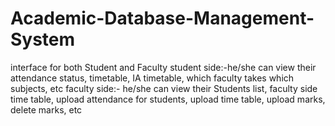 # Academic-Database-Management-System
interface for both Student and Faculty student side:-he/she can view their attendance status, timetable, IA timetable, which faculty takes which subjects, etc faculty side:- he/she can view their Students list, faculty side time table, upload attendance for students, upload time table, upload marks, delete marks, etc
